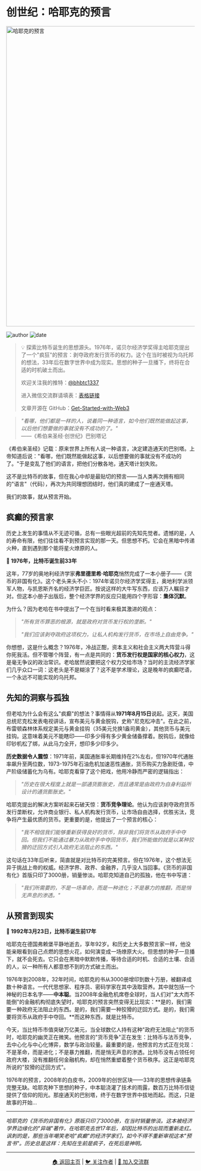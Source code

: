# 创世纪：哈耶克的预言

<picture>
  <source srcset="../img_webp/01.webp" type="image/webp">
  <img src="../img/01.png" alt="哈耶克的预言" loading="lazy" width="800">
</picture>

![author](https://img.shields.io/badge/作者-beihaili-blue)
![date](https://img.shields.io/badge/日期-2025--09%20block%20863500-orange)

> 💡 探索比特币诞生的思想源头。1976年，诺贝尔经济学奖得主哈耶克提出了一个"疯狂"的预言：剥夺政府发行货币的权力。这个在当时被视为乌托邦的想法，33年后在数字世界中成为现实。思想的种子一旦播下，终将在合适的时机破土而出。
> 
> 欢迎关注我的推特：[@bhbtc1337](https://twitter.com/bhbtc1337)
> 
> 进入微信交流群请填表：[表格链接](https://forms.gle/QMBwL6LwZyQew1tX8)
> 
> 文章开源在 GitHub：[Get-Started-with-Web3](https://github.com/beihaili/Get-Started-with-Web3)

> *"看哪，他们都是一样的人，说着同一种语言，如今他们既然能做起这事，以后他们想要做的事就没有不成功的了。"*  
> ——《希伯来圣经·创世纪》巴别塔记

《希伯来圣经》记载：原来世界上所有人说一种语言，决定建造通天的巴别塔。上帝知道后说："看哪，他们既然能做起这事，以后想要做的事就没有不成功的了。"于是变乱了他们的语言，把他们分散各地，通天塔计划失败。

这不是比特币的故事，但在我心中却是最贴切的预言——当人类再次拥有相同的"语言"（代码），再次为共同理想团结时，他们真的建成了一座通天塔。

我们的故事，就从预言开始。

## 疯癫的预言家

历史上发生的事情从不无迹可循，总有一些眼光超前的先知先觉者。遗憾的是，人的寿命有限，他们往往看不到预言实现的那一天。但思想不朽。它会在黑暗中传递火种，直到遇到那个能将星火燎原的人。

**📅 1976年，比特币诞生前33年**

这年，77岁的奥地利经济学家**弗里德里希·哈耶克**悄然完成了一本小册子——《货币的非国有化》。这个老头来头不小：1974年诺贝尔经济学奖得主，奥地利学派领军人物，与凯恩斯齐名的经济学巨匠。按说这样的大牛写东西，应该万人瞩目才对。但这本小册子出版后，整个经济学界的反应只能用四个字形容：**集体沉默**。

为什么？因为老哈在书中提出了一个在当时看来极其激进的观点：

> *"所有货币罪恶的根源，就是政府对货币发行权的垄断。"*
> 
> *"我们应该剥夺政府这项权力，让私人机构发行货币，在市场上自由竞争。"*

你想想，这是什么概念？1976年，冷战正酣，资本主义和社会主义两大阵营斗得你死我活。但不管哪个阵营，有一点是共同的：**货币发行权是国家的核心权力**，这是毫无争议的政治常识。老哈居然说要把这个权力交给市场？当时的主流经济学家们几乎众口一词：这老头是不是糊涂了？这不是学术理论，这是晚年的疯癫呓语，一个永远不可能实现的乌托邦。

## 先知的洞察与孤独

但老哈为什么会有这么"疯癫"的想法？事情得从**1971年8月15日**说起。这天，美国总统尼克松发表电视讲话，宣布美元与黄金脱钩，史称"尼克松冲击"。在此之前，布雷顿森林体系规定美元与黄金挂钩（35美元兑换1盎司黄金），其他货币与美元挂钩。这意味着美元不能瞎印——印多少得有多少黄金储备撑着。脱钩后，就像给印钞机松了绑，从此马力全开，想印多少印多少。

**历史数据令人震惊**：1971年前，美国通胀率长期维持在2%左右，但1970年代通胀率飙升至两位数，1973-1975年石油危机加速恶性通胀，货币购买力急剧贬值，中产阶级储蓄化为乌有。哈耶克看穿了这个把戏，他用冷静而严密的逻辑指出：

> *"历史在很大程度上就是一部通货膨胀史，而且通常是由政府为自身利益所设计的通货膨胀史。"*

哈耶克提出的解决方案听起来石破天惊：**货币竞争理论**。他认为应该剥夺政府货币发行垄断权，允许商业银行、私人机构发行货币，让市场自由选择，优胜劣汰，竞争将产生最优质的货币。更重要的是，他提出了一个预言的核心：

> *"我不相信我们能够重新获得良好的货币，除非我们将货币从政府手中夺回。但我们不能通过暴力从政府手中夺回货币，我们所能做的就是以某种狡猾的迂回方式引入政府无法阻止的东西。"*

这句话在33年后听来，简直就是对比特币的完美预言。但在1976年，这个想法无异于挑战上帝的权威。经济学界、政界、金融界，几乎没人当回事。《货币的非国有化》首版只印了3000册，销量惨淡。哈耶克知道自己的孤独，他在书中写道：

> *"我们所需要的，不是一场革命，而是一种进化；不是暴力的推翻，而是悄无声息的渗透。"*

## 从预言到现实

**📅 1992年3月23日，比特币诞生前17年**

哈耶克在德国弗赖堡平静地逝去，享年92岁。和历史上大多数预言家一样，他没能亲眼看到自己点燃的思想火花，如何演变成一场燎原大火。但思想的种子一旦播下，就不会死去。它只会在黑暗中默默传播，等待合适的时机、合适的土壤、合适的人，以一种所有人都意想不到的方式破土而出。

1976年到2008年，32年时间，哈耶克的书从3000册增印到数十万册，被翻译成数十种语言。一代代思想家、程序员、密码学家在其中汲取营养。其中就包括一个神秘的日本名字——**中本聪**。当2008年金融危机席卷全球时，当人们对"太大而不能倒"的金融机构彻底失望时，哈耶克的预言突然变得无比现实：**是的，我们需要一种政府无法阻止的东西。是的，我们需要一种狡猾的迂回方式。是的，我们需要将货币从政府手中夺回。**而这种东西，就是比特币。

今天，当比特币市值突破万亿美元，当全球数亿人持有这种"政府无法阻止"的货币时，哈耶克的幽灵正在微笑。他预言的"货币竞争"正在发生：比特币与法币竞争，去中心化与中心化博弈，数学与政治较量。最重要的是，他预言的方式正在兑现：不是革命，而是进化；不是暴力推翻，而是悄无声息的渗透。比特币没有占领任何政府大楼，没有推翻任何金融机构，却在悄然重塑着整个货币秩序。这正是哈耶克所说的"狡猾的迂回方式"。

1976年的预言，2008年的白皮书，2009年的创世区块——33年的思想传承链条完整无缺。哈耶克种下思想的种子，中本聪浇灌了技术的雨露，数百万比特币信徒提供了信仰的阳光。那座通天的巴别塔，终于在数字世界中拔地而起。而这，只是故事的开始...

---

*哈耶克的《货币的非国有化》原版只印了3000册，在当时销量惨淡。这本被经济学界边缘化的"异端"著作，在哈耶克去世17年后，却因比特币的出现而重新走红。讽刺的是，那些当年嘲笑老哈"疯癫"的经济学家们，如今不得不重新审视这本"预言书"。历史总是这样：先知在生前是疯子，在死后是神明。*

---

<div align="center">
<a href="../">🏠 返回主页</a> | 
<a href="https://twitter.com/bhbtc1337">🐦 关注作者</a> | 
<a href="https://forms.gle/QMBwL6LwZyQew1tX8">📝 加入交流群</a>
</div>
